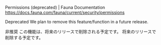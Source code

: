 Permissions (deprecated) | Fauna Documentation
https://docs.fauna.com/fauna/current/security/permissions

Deprecated
We plan to remove this feature/function
in a future release.

非推奨
この機能は、将来のリリースで削除される予定です。
将来のリリースで削除する予定です。
